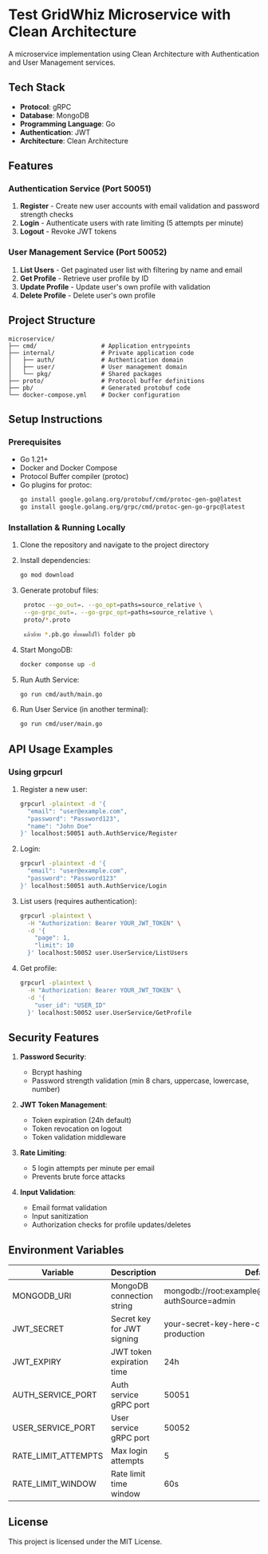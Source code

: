 # Test GridWhiz Microservice with Clean Architecture

A microservice implementation using Clean Architecture with Authentication and User Management services.

## Tech Stack
- **Protocol**: gRPC
- **Database**: MongoDB
- **Programming Language**: Go
- **Authentication**: JWT
- **Architecture**: Clean Architecture

## Features

### Authentication Service (Port 50051)
1. **Register** - Create new user accounts with email validation and password strength checks
2. **Login** - Authenticate users with rate limiting (5 attempts per minute)
3. **Logout** - Revoke JWT tokens

### User Management Service (Port 50052)
1. **List Users** - Get paginated user list with filtering by name and email
2. **Get Profile** - Retrieve user profile by ID
3. **Update Profile** - Update user's own profile with validation
4. **Delete Profile** - Delete user's own profile

## Project Structure
```
microservice/
├── cmd/                  # Application entrypoints
├── internal/             # Private application code
│   ├── auth/             # Authentication domain
│   ├── user/             # User management domain
│   └── pkg/              # Shared packages
├── proto/                # Protocol buffer definitions
├── pb/                   # Generated protobuf code
└── docker-compose.yml    # Docker configuration
```

## Setup Instructions

### Prerequisites
- Go 1.21+
- Docker and Docker Compose
- Protocol Buffer compiler (protoc)
- Go plugins for protoc:
  ```bash
  go install google.golang.org/protobuf/cmd/protoc-gen-go@latest
  go install google.golang.org/grpc/cmd/protoc-gen-go-grpc@latest
  ```

### Installation & Running Locally

1. Clone the repository and navigate to the project directory

2. Install dependencies:
   ```bash
   go mod download
   ```

3. Generate protobuf files:
   ```bash
    protoc --go_out=. --go_opt=paths=source_relative \
    --go-grpc_out=. --go-grpc_opt=paths=source_relative \
    proto/*.proto

    แล้วย้าย *.pb.go ทั้งหมดไปไว้ folder pb
   ```

4. Start MongoDB:
   ```bash
   docker componse up -d
   ```

5. Run Auth Service:
   ```bash
   go run cmd/auth/main.go
   ```

6. Run User Service (in another terminal):
   ```bash
   go run cmd/user/main.go
   ```

## API Usage Examples

### Using grpcurl

1. Register a new user:
   ```bash
   grpcurl -plaintext -d '{
     "email": "user@example.com",
     "password": "Password123",
     "name": "John Doe"
   }' localhost:50051 auth.AuthService/Register
   ```

2. Login:
   ```bash
   grpcurl -plaintext -d '{
     "email": "user@example.com",
     "password": "Password123"
   }' localhost:50051 auth.AuthService/Login
   ```

3. List users (requires authentication):
   ```bash
   grpcurl -plaintext \
     -H "Authorization: Bearer YOUR_JWT_TOKEN" \
     -d '{
       "page": 1,
       "limit": 10
     }' localhost:50052 user.UserService/ListUsers
   ```

4. Get profile:
   ```bash
   grpcurl -plaintext \
     -H "Authorization: Bearer YOUR_JWT_TOKEN" \
     -d '{
       "user_id": "USER_ID"
     }' localhost:50052 user.UserService/GetProfile
   ```

## Security Features

1. **Password Security**:
   - Bcrypt hashing
   - Password strength validation (min 8 chars, uppercase, lowercase, number)

2. **JWT Token Management**:
   - Token expiration (24h default)
   - Token revocation on logout
   - Token validation middleware

3. **Rate Limiting**:
   - 5 login attempts per minute per email
   - Prevents brute force attacks

4. **Input Validation**:
   - Email format validation
   - Input sanitization
   - Authorization checks for profile updates/deletes

## Environment Variables

| Variable | Description | Default |
|----------|-------------|---------|
| MONGODB_URI | MongoDB connection string | mongodb://root:example@localhost:27017/mydb?authSource=admin |
| JWT_SECRET | Secret key for JWT signing | your-secret-key-here-change-this-in-production |
| JWT_EXPIRY | JWT token expiration time | 24h |
| AUTH_SERVICE_PORT | Auth service gRPC port | 50051 |
| USER_SERVICE_PORT | User service gRPC port | 50052 |
| RATE_LIMIT_ATTEMPTS | Max login attempts | 5 |
| RATE_LIMIT_WINDOW | Rate limit time window | 60s |

## License

This project is licensed under the MIT License.
